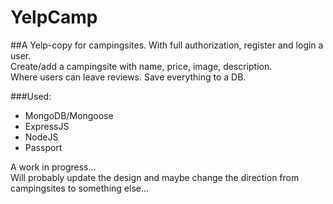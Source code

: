 # YelpCamp
##A Yelp-copy for campingsites. 
With full authorization, register and login a user.  
Create/add a campingsite with name, price, image, description.  
Where users can leave reviews. Save everything to a DB.  

###Used: 
* MongoDB/Mongoose  
* ExpressJS  
* NodeJS  
* Passport  

A work in progress...  
Will probably update the design and maybe change the direction from campingsites to something else...
